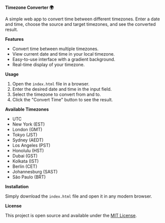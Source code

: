 **Timezone Converter 🌍**

A simple web app to convert time between different timezones. Enter a date and time, choose the source and target timezones, and see the converted result.

**Features**
- Convert time between multiple timezones.
- View current date and time in your local timezone.
- Easy-to-use interface with a gradient background.
- Real-time display of your timezone.
  
**Usage**

1. Open the `index.html` file in a browser.
2. Enter the desired date and time in the input field.
3. Select the timezone to convert from and to.
4. Click the "Convert Time" button to see the result.

**Available Timezones**
- UTC
- New York (EST)
- London (GMT)
- Tokyo (JST)
- Sydney (AEDT)
- Los Angeles (PST)
- Honolulu (HST)
- Dubai (GST)
- Kolkata (IST)
- Berlin (CET)
- Johannesburg (SAST)
- São Paulo (BRT)

**Installation**

Simply download the `index.html` file and open it in any modern browser.

**License**

This project is open source and available under the [MIT License](LICENSE).

